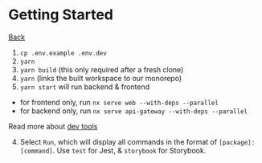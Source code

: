 # Getting Started

[Back](../README.md)

1. `cp .env.example .env.dev`
2. `yarn`
3. `yarn build` (this only required after a fresh clone)
4. `yarn` (links the built workspace to our monorepo)
5. `yarn start` will run backend & frontend
  - for frontend only, run `nx serve web --with-deps --parallel`
  - for backend only, run `nx serve api-gateway --with-deps --parallel`

Read more about [dev tools](5-devtools.md)

4. Select `Run`, which will display all commands in the format of `[package]:[command]`. Use `test` for Jest, & `storybook` for Storybook.